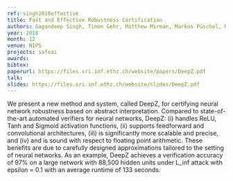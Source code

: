 ```yaml
---
ref: singh2018effective
title: Fast and Effective Robustness Certification
authors: Gagandeep Singh, Timon Gehr, Matthew Mirman, Markus Püschel, Martin Vechev
year: 2018
month: 12
venue: NIPS
projects: safeai
awards:
bibtex:
paperurl: https://files.sri.inf.ethz.ch/website/papers/DeepZ.pdf
talk: 
slides: https://files.sri.inf.ethz.ch/website/slides/DeepZ.pdf
---
```



We present a new method and system, called DeepZ, for certifying neural network robustness based on abstract interpretation. Compared to state-of-the-art automated verifiers for neural networks, DeepZ: (i) handles ReLU, Tanh and Sigmoid activation functions, (ii) supports feedforward and convolutional architectures, (iii) is significantly more scalable and precise, and (iv) and is sound with respect to floating point arithmetic. These benefits are due to carefully designed approximations tailored to the setting of neural networks. As an example, DeepZ achieves a verification accuracy of 97% on a large network with 88,500 hidden units under L_inf attack with epsilon = 0.1 with an average runtime of 133 seconds.

